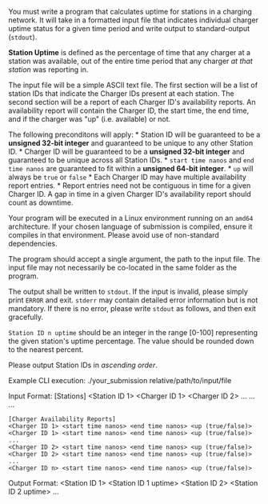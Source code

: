 You must write a program that calculates uptime for stations in a charging network. It will take in a formatted input file that indicates individual charger uptime status for a given time period and write output to standard-output (`stdout`).

**Station Uptime** is defined as the percentage of time that any charger at a station was available, out of the entire time period that any charger *at that station* was reporting in.

The input file will be a simple ASCII text file. The first section will be a list of station IDs that indicate the Charger IDs present at each station. The second section will be a report of each Charger ID's availability reports. An availability report will contain the Charger ID, the start time, the end time, and if the charger was "up" (i.e. available) or not.

The following preconditons will apply:
    * Station ID will be guaranteed to be a **unsigned 32-bit integer** and guaranteed to be unique to any other Station ID.
    * Charger ID will be guaranteed to be a **unsigned 32-bit integer** and guaranteed to be unique across all Station IDs.
    * `start time nanos` and `end time nanos` are guaranteed to fit within a **unsigned 64-bit integer**.
    * `up` will always be `true` or `false`
    * Each Charger ID may have multiple availability report entries.
    * Report entries need not be contiguous in time for a given Charger ID. A gap in time in a given Charger ID's availability report should count as downtime.

Your program will be executed in a Linux environment running on an `amd64` architecture. If your chosen language of submission is compiled, ensure it compiles in that environment. Please avoid use of non-standard dependencies. 

The program should accept a single argument, the path to the input file. The input file may not necessarily be co-located in the same folder as the program.

The output shall be written to `stdout`. If the input is invalid, please simply print `ERROR` and exit. `stderr` may contain detailed error information but is not mandatory. If there is no error, please write `stdout` as follows, and then exit gracefully.

`Station ID n uptime` should be an integer in the range [0-100] representing the given station's uptime percentage. The value should be rounded down to the nearest percent.

Please output Station IDs in *ascending order*.

Example CLI execution:
    ./your_submission relative/path/to/input/file

Input Format:
    [Stations]
    <Station ID 1> <Charger ID 1> <Charger ID 2> ... <Charger ID n>
    ...
    <Station ID n> ...

    [Charger Availability Reports]
    <Charger ID 1> <start time nanos> <end time nanos> <up (true/false)>
    <Charger ID 1> <start time nanos> <end time nanos> <up (true/false)>
    ...
    <Charger ID 2> <start time nanos> <end time nanos> <up (true/false)>
    <Charger ID 2> <start time nanos> <end time nanos> <up (true/false)>
    ...
    <Charger ID n> <start time nanos> <end time nanos> <up (true/false)>

Output Format:
    <Station ID 1> <Station ID 1 uptime>
    <Station ID 2> <Station ID 2 uptime>
    ...
    <Station ID n> <Station ID n uptime>
